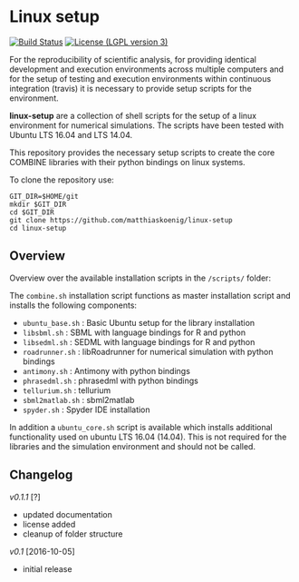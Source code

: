 # Linux setup
[![Build Status](https://travis-ci.org/matthiaskoenig/linux-setup.svg?branch=master)](https://travis-ci.org/matthiaskoenig/linux-setup)
[![License (LGPL version 3)](https://img.shields.io/badge/license-LGPLv3.0-blue.svg?style=flat-square)](http://opensource.org/licenses/LGPL-3.0)

For the reproducibility of scientific analysis, for providing identical 
development and execution environments across multiple computers and 
for the setup of testing and execution environments within continuous 
integration (travis) it is necessary to provide setup scripts for 
the environment.

**linux-setup** are a collection of shell scripts for the setup of 
a linux environment for numerical simulations. The scripts have been
tested with Ubuntu LTS 16.04 and LTS 14.04. 

This repository provides the necessary setup scripts to create the 
core COMBINE libraries with their python bindings on linux systems.

To clone the repository use:
```
GIT_DIR=$HOME/git
mkdir $GIT_DIR
cd $GIT_DIR
git clone https://github.com/matthiaskoenig/linux-setup
cd linux-setup
```

## Overview
Overview over the available installation scripts in the `/scripts/` folder:

The `combine.sh` installation script functions as master installation script and
installs the following components:

* `ubuntu_base.sh` : Basic Ubuntu setup for the library installation
* `libsbml.sh` : SBML with language bindings for R and python
* `libsedml.sh` : SEDML with language bindings for R and python
* `roadrunner.sh` : libRoadrunner for numerical simulation with python bindings
* `antimony.sh` : Antimony with python bindings
* `phrasedml.sh` : phrasedml with python bindings    
* `tellurium.sh` : tellurium
* `sbml2matlab.sh` : sbml2matlab  
* `spyder.sh` : Spyder IDE installation

In addition a `ubuntu_core.sh` script is available which installs additional 
functionality used on ubuntu LTS 16.04 (14.04). This is not required for 
the libraries and the simulation environment and should not be called.

## Changelog
*v0.1.1* [?]
- updated documentation
- license added
- cleanup of folder structure

*v0.1* [2016-10-05]
- initial release
